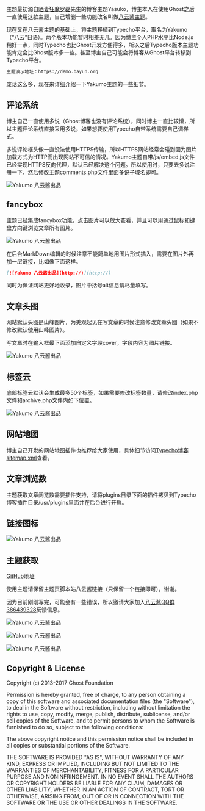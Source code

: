 主题最初源自[晒妻狂魔罗磊](https://luolei.org)先生的博客主题Yasuko，博主本人在使用Ghost之后一直使用这款主题，自己增删一些功能改名叫做[八云酱主题](https://www.bayun.org/bayun-theme)。

现在又在八云酱主题的基础上，将主题移植到Typecho平台，取名为Yakumo（“八云”日语）。两个版本功能暂时相差无几。因为博主个人PHP水平比Node.js稍好一点，同时Typecho也比Ghost开发方便得多，所以之后Typecho版本主题功能肯定会比Ghost版本多一些。甚至博主自己可能会将博客从Ghost平台转移到Typecho平台。

```html
主题演示地址：https://demo.bayun.org
```

废话这么多，现在来详细介绍一下Yakumo主题的一些细节。

## 评论系统

博主自己一直使用多说（Ghost博客也没有评论系统），同时博主一直比较懒，所以主题评论系统直接采用多说，如果想要使用Typecho自带系统需要自己调样式。

多说评论框头像一直没法使用HTTPS传输，所以HTTPS网站经常会碰到因为图片加载方式为HTTP而出现网站不可信的情况。Yakumo主题自带/js/embed.js文件已经实现HTTPS反向代理，默认已经解决这个问题。所以使用时，只要去多说注册一下，然后修改主题comments.php文件里面多说子域名即可。

![Yakumo 八云酱出品](https://github.com/ryanwschina/Yakumo/blob/master/README/one.jpg)

## fancybox

主题已经集成fancybox功能，点击图片可以放大查看，并且可以用通过鼠标和键盘方向键浏览文章所有图片。

![Yakumo 八云酱出品](https://github.com/ryanwschina/Yakumo/blob/master/README/two.jpg)

在后台MarkDown编辑的时候注意不能简单地用图片形式插入，需要在图片外再加一层链接，比如像下面这样。

```markdown
[![Yakumo 八云酱出品](http://)](http://)
```

同时为保证网站更好地收录，图片中括号alt信息请尽量填写。

## 文章头图

网站默认头图是山峰图片，为美观起见在写文章的时候注意修改文章头图（如果不修改默认使用山峰图片）。

写文章时在输入框最下面添加自定义字段cover，字段内容为图片链接。

![Yakumo 八云酱出品](https://github.com/ryanwschina/Yakumo/blob/master/README/three.jpg)

## 标签云

底部标签云默认会生成最多50个标签，如果需要修改标签数量，请修改index.php文件和archive.php文件内如下位置。

![Yakumo 八云酱出品](https://github.com/ryanwschina/Yakumo/blob/master/README/four.jpg)

## 网站地图

博主自己开发的网站地图插件也推荐给大家使用，具体细节访问[Typecho博客sitemap.xml](https://www.bayun.org/typecho-sitemap/)查看。

## 文章浏览数

主题获取文章阅览数需要插件支持，请将plugins目录下面的插件拷贝到Typecho博客插件目录/usr/plugins里面并在后台进行开启。

## 链接图标

![Yakumo 八云酱出品](https://github.com/ryanwschina/Yakumo/blob/master/README/eight.jpg)


## 主题获取

[GitHub地址](https://github.com/ryanwschina/Yakumo)

使用主题请保留主题页脚本站八云酱链接（只保留一个链接即可），谢谢。

因为目前刚刚写完，可能会有一些错误，所以邀请大家加入[八云酱QQ群386439328](https://shang.qq.com/wpa/qunwpa?idkey=0e6fd03688f9a871e30acce7c2e11ba2c486dbe6f768cac73e61b43495dd2d92)反馈信息。

![Yakumo 八云酱出品](https://github.com/ryanwschina/Yakumo/blob/master/README/five.jpg)

![Yakumo 八云酱出品](https://github.com/ryanwschina/Yakumo/blob/master/README/six.jpg)

![Yakumo 八云酱出品](https://github.com/ryanwschina/Yakumo/blob/master/README/seven.jpg)

## Copyright & License

Copyright (c) 2013-2017 Ghost Foundation

Permission is hereby granted, free of charge, to any person
obtaining a copy of this software and associated documentation
files (the "Software"), to deal in the Software without
restriction, including without limitation the rights to use,
copy, modify, merge, publish, distribute, sublicense, and/or sell
copies of the Software, and to permit persons to whom the
Software is furnished to do so, subject to the following
conditions:

The above copyright notice and this permission notice shall be
included in all copies or substantial portions of the Software.

THE SOFTWARE IS PROVIDED "AS IS", WITHOUT WARRANTY OF ANY KIND,
EXPRESS OR IMPLIED, INCLUDING BUT NOT LIMITED TO THE WARRANTIES
OF MERCHANTABILITY, FITNESS FOR A PARTICULAR PURPOSE AND
NONINFRINGEMENT. IN NO EVENT SHALL THE AUTHORS OR COPYRIGHT
HOLDERS BE LIABLE FOR ANY CLAIM, DAMAGES OR OTHER LIABILITY,
WHETHER IN AN ACTION OF CONTRACT, TORT OR OTHERWISE, ARISING
FROM, OUT OF OR IN CONNECTION WITH THE SOFTWARE OR THE USE OR
OTHER DEALINGS IN THE SOFTWARE.

